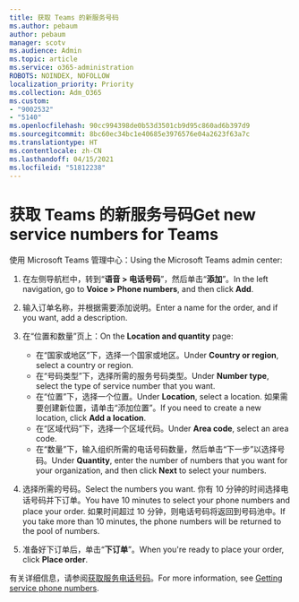```yaml
---
title: 获取 Teams 的新服务号码
ms.author: pebaum
author: pebaum
manager: scotv
ms.audience: Admin
ms.topic: article
ms.service: o365-administration
ROBOTS: NOINDEX, NOFOLLOW
localization_priority: Priority
ms.collection: Adm_O365
ms.custom:
- "9002532"
- "5140"
ms.openlocfilehash: 90cc994398de0b53d3501cb9d95c860ad6b397d9
ms.sourcegitcommit: 8bc60ec34bc1e40685e3976576e04a2623f63a7c
ms.translationtype: HT
ms.contentlocale: zh-CN
ms.lasthandoff: 04/15/2021
ms.locfileid: "51812238"
---
```

# <a name="get-new-service-numbers-for-teams"></a><span data-ttu-id="941ce-102">获取 Teams 的新服务号码</span><span class="sxs-lookup"><span data-stu-id="941ce-102">Get new service numbers for Teams</span></span>

<span data-ttu-id="941ce-103">使用 Microsoft Teams 管理中心：</span><span class="sxs-lookup"><span data-stu-id="941ce-103">Using the Microsoft Teams admin center:</span></span>

1. <span data-ttu-id="941ce-104">在左侧导航栏中，转到“**语音 > 电话号码**”，然后单击“**添加**”。</span><span class="sxs-lookup"><span data-stu-id="941ce-104">In the left navigation, go to **Voice > Phone numbers**, and then click **Add**.</span></span>
2. <span data-ttu-id="941ce-105">输入订单名称，并根据需要添加说明。</span><span class="sxs-lookup"><span data-stu-id="941ce-105">Enter a name for the order, and if you want, add a description.</span></span>
3. <span data-ttu-id="941ce-106">在“位置和数量”页上：</span><span class="sxs-lookup"><span data-stu-id="941ce-106">On the **Location and quantity** page:</span></span>

    - <span data-ttu-id="941ce-107">在“国家或地区”下，选择一个国家或地区。</span><span class="sxs-lookup"><span data-stu-id="941ce-107">Under **Country or region**, select a country or region.</span></span>
    - <span data-ttu-id="941ce-108">在“号码类型”下，选择所需的服务号码类型。</span><span class="sxs-lookup"><span data-stu-id="941ce-108">Under **Number type**, select the type of service number that you want.</span></span>
    - <span data-ttu-id="941ce-109">在“位置”下，选择一个位置。</span><span class="sxs-lookup"><span data-stu-id="941ce-109">Under **Location**, select a location.</span></span> <span data-ttu-id="941ce-110">如果需要创建新位置，请单击“添加位置”。</span><span class="sxs-lookup"><span data-stu-id="941ce-110">If you need to create a new location, click **Add a location**.</span></span>
    - <span data-ttu-id="941ce-111">在“区域代码”下，选择一个区域代码。</span><span class="sxs-lookup"><span data-stu-id="941ce-111">Under **Area code**, select an area code.</span></span>
    - <span data-ttu-id="941ce-112">在“数量”下，输入组织所需的电话号码数量，然后单击“下一步”以选择号码。</span><span class="sxs-lookup"><span data-stu-id="941ce-112">Under **Quantity**, enter the number of numbers that you want for your organization, and then click **Next** to select your numbers.</span></span>
    
4. <span data-ttu-id="941ce-113">选择所需的号码。</span><span class="sxs-lookup"><span data-stu-id="941ce-113">Select the numbers you want.</span></span> <span data-ttu-id="941ce-114">你有 10 分钟的时间选择电话号码并下订单。</span><span class="sxs-lookup"><span data-stu-id="941ce-114">You have 10 minutes to select your phone numbers and place your order.</span></span> <span data-ttu-id="941ce-115">如果时间超过 10 分钟，则电话号码将返回到号码池中。</span><span class="sxs-lookup"><span data-stu-id="941ce-115">If you take more than 10 minutes, the phone numbers will be returned to the pool of numbers.</span></span>
5. <span data-ttu-id="941ce-116">准备好下订单后，单击“**下订单**”。</span><span class="sxs-lookup"><span data-stu-id="941ce-116">When you're ready to place your order, click **Place order**.</span></span>

<span data-ttu-id="941ce-117">有关详细信息，请参阅[获取服务电话号码](https://docs.microsoft.com/microsoftteams/getting-service-phone-numbers)。</span><span class="sxs-lookup"><span data-stu-id="941ce-117">For more information, see [Getting service phone numbers](https://docs.microsoft.com/microsoftteams/getting-service-phone-numbers).</span></span>
